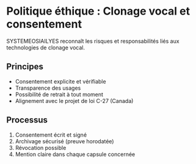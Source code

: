 # Politique éthique : Clonage vocal et consentement

SYSTEMEOSIAILYES reconnaît les risques et responsabilités liés aux technologies de clonage vocal.

## Principes
- Consentement explicite et vérifiable
- Transparence des usages
- Possibilité de retrait à tout moment
- Alignement avec le projet de loi C-27 (Canada)

## Processus
1. Consentement écrit et signé
2. Archivage sécurisé (preuve horodatée)
3. Révocation possible
4. Mention claire dans chaque capsule concernée
